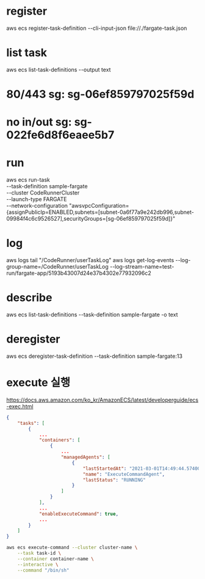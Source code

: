 # register

aws ecs register-task-definition --cli-input-json file://./fargate-task.json

# list task

aws ecs list-task-definitions --output text

# 80/443 sg: sg-06ef859797025f59d

# no in/out sg: sg-022fe6d8f6eaee5b7

# run

aws ecs run-task \
 --task-definition sample-fargate \
 --cluster CodeRunnerCluster \
 --launch-type FARGATE \
 --network-configuration "awsvpcConfiguration={assignPublicIp=ENABLED,subnets=[subnet-0a6f77a9e242db996,subnet-09984f4c6c9526527],securityGroups=[sg-06ef859797025f59d]}"

# log

aws logs tail "/CodeRunner/userTaskLog"
aws logs get-log-events --log-group-name=/CodeRunner/userTaskLog --log-stream-name=test-run/fargate-app/5193b43007d24e37b4302e77932096c2

# describe

aws ecs list-task-definitions --task-definition sample-fargate -o text

# deregister

aws ecs deregister-task-definition --task-definition sample-fargate:13

# execute 실행

https://docs.aws.amazon.com/ko_kr/AmazonECS/latest/developerguide/ecs-exec.html

```json
{
    "tasks": [
        {
            ...
            "containers": [
                {
                    ...
                    "managedAgents": [
                        {
                            "lastStartedAt": "2021-03-01T14:49:44.574000-06:00",
                            "name": "ExecuteCommandAgent",
                            "lastStatus": "RUNNING"
                        }
                    ]
                }
            ],
            ...
            "enableExecuteCommand": true,
            ...
        }
    ]
}
```

```sh
aws ecs execute-command --cluster cluster-name \
    --task task-id \
    --container container-name \
    --interactive \
    --command "/bin/sh"
```
